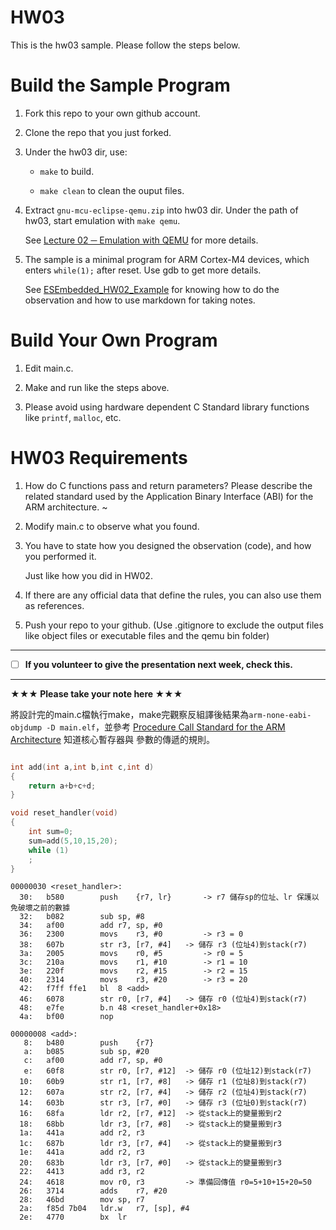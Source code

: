 HW03
===
This is the hw03 sample. Please follow the steps below.

# Build the Sample Program

1. Fork this repo to your own github account.

2. Clone the repo that you just forked.

3. Under the hw03 dir, use:

	* `make` to build.

	* `make clean` to clean the ouput files.

4. Extract `gnu-mcu-eclipse-qemu.zip` into hw03 dir. Under the path of hw03, start emulation with `make qemu`.

	See [Lecture 02 ─ Emulation with QEMU] for more details.

5. The sample is a minimal program for ARM Cortex-M4 devices, which enters `while(1);` after reset. Use gdb to get more details.

	See [ESEmbedded_HW02_Example] for knowing how to do the observation and how to use markdown for taking notes.

# Build Your Own Program

1. Edit main.c.

2. Make and run like the steps above.

3. Please avoid using hardware dependent C Standard library functions like `printf`, `malloc`, etc.

# HW03 Requirements

1. How do C functions pass and return parameters? Please describe the related standard used by the Application Binary Interface (ABI) for the ARM architecture.
~
2. Modify main.c to observe what you found.

3. You have to state how you designed the observation (code), and how you performed it.

	Just like how you did in HW02.

3. If there are any official data that define the rules, you can also use them as references.

4. Push your repo to your github. (Use .gitignore to exclude the output files like object files or executable files and the qemu bin folder)

[Lecture 02 ─ Emulation with QEMU]: http://www.nc.es.ncku.edu.tw/course/embedded/02/#Emulation-with-QEMU
[ESEmbedded_HW02_Example]: https://github.com/vwxyzjimmy/ESEmbedded_HW02_Example

--------------------

- [ ] **If you volunteer to give the presentation next week, check this.**

--------------------

**★★★ Please take your note here ★★★**

將設計完的main.c檔執行make，make完觀察反組譯後結果為`arm-none-eabi-objdump -D main.elf`，並參考 [Procedure Call Standard for the ARM Architecture](http://infocenter.arm.com/help/topic/com.arm.doc.ihi0042f/IHI0042F_aapcs.pdf) 知道核心暫存器與
參數的傳遞的規則。

```main.c

int add(int a,int b,int c,int d)
{
	return a+b+c+d;
}

void reset_handler(void)
{
	int sum=0;
	sum=add(5,10,15,20);
	while (1)
	;
}
```

```assembly
00000030 <reset_handler>:
  30:	b580      	push	{r7, lr}       -> r7 儲存sp的位址、lr 保護以免破壞之前的數據
  32:	b082      	sub	sp, #8
  34:	af00      	add	r7, sp, #0
  36:	2300      	movs	r3, #0         -> r3 = 0
  38:	607b      	str	r3, [r7, #4]   -> 儲存 r3 (位址4)到stack(r7)
  3a:	2005      	movs	r0, #5         -> r0 = 5
  3c:	210a      	movs	r1, #10        -> r1 = 10
  3e:	220f      	movs	r2, #15        -> r2 = 15
  40:	2314      	movs	r3, #20        -> r3 = 20
  42:	f7ff ffe1 	bl	8 <add>
  46:	6078      	str	r0, [r7, #4]   -> 儲存 r0 (位址4)到stack(r7)
  48:	e7fe      	b.n	48 <reset_handler+0x18>
  4a:	bf00      	nop

00000008 <add>:
   8:	b480      	push	{r7}
   a:	b085      	sub	sp, #20
   c:	af00      	add	r7, sp, #0
   e:	60f8      	str	r0, [r7, #12]  -> 儲存 r0 (位址12)到stack(r7)
  10:	60b9      	str	r1, [r7, #8]   -> 儲存 r1 (位址8)到stack(r7)
  12:	607a      	str	r2, [r7, #4]   -> 儲存 r2 (位址4)到stack(r7)
  14:	603b      	str	r3, [r7, #0]   -> 儲存 r3 (位址0)到stack(r7)
  16:	68fa      	ldr	r2, [r7, #12]  -> 從stack上的變量搬到r2
  18:	68bb      	ldr	r3, [r7, #8]   -> 從stack上的變量搬到r3
  1a:	441a      	add	r2, r3
  1c:	687b      	ldr	r3, [r7, #4]   -> 從stack上的變量搬到r3
  1e:	441a      	add	r2, r3
  20:	683b      	ldr	r3, [r7, #0]   -> 從stack上的變量搬到r3
  22:	4413      	add	r3, r2
  24:	4618      	mov	r0, r3         -> 準備回傳值 r0=5+10+15+20=50
  26:	3714      	adds	r7, #20
  28:	46bd      	mov	sp, r7
  2a:	f85d 7b04 	ldr.w	r7, [sp], #4
  2e:	4770      	bx	lr


```
